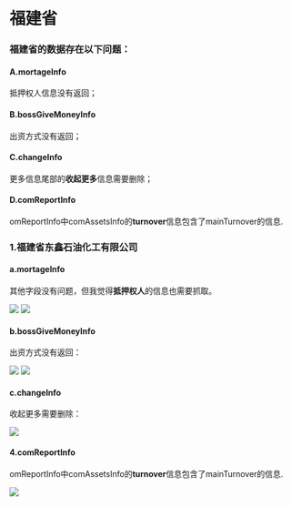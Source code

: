 # 福建省
### 福建省的数据存在以下问题：
#### A.mortageInfo
抵押权人信息没有返回；
#### B.bossGiveMoneyInfo
出资方式没有返回；
#### C.changeInfo
更多信息尾部的**收起更多**信息需要删除；
#### D.comReportInfo
omReportInfo中comAssetsInfo的**turnover**信息包含了mainTurnover的信息.

### 1.福建省东鑫石油化工有限公司
#### a.mortageInfo
其他字段没有问题，但我觉得**抵押权人**的信息也需要抓取。

![](http://o7qrps1cr.bkt.clouddn.com/%E5%B1%8F%E5%B9%95%E5%BF%AB%E7%85%A7%202016-06-30%20%E4%B8%8B%E5%8D%8810.58.38.png)
![](http://o7qrps1cr.bkt.clouddn.com/%E5%B1%8F%E5%B9%95%E5%BF%AB%E7%85%A7%202016-06-30%20%E4%B8%8B%E5%8D%8810.58.30.png)

#### b.bossGiveMoneyInfo
出资方式没有返回：

![](http://o7qrps1cr.bkt.clouddn.com/%E5%B1%8F%E5%B9%95%E5%BF%AB%E7%85%A7%202016-06-30%20%E4%B8%8B%E5%8D%8810.41.40.png)
![](http://o7qrps1cr.bkt.clouddn.com/%E5%B1%8F%E5%B9%95%E5%BF%AB%E7%85%A7%202016-06-30%20%E4%B8%8B%E5%8D%8810.41.46.png)
#### c.changeInfo
收起更多需要删除：

![](http://o7qrps1cr.bkt.clouddn.com/%E5%B1%8F%E5%B9%95%E5%BF%AB%E7%85%A7%202016-06-30%20%E4%B8%8B%E5%8D%8810.52.15.png)

#### 4.comReportInfo
omReportInfo中comAssetsInfo的**turnover**信息包含了mainTurnover的信息.

![](http://o7qrps1cr.bkt.clouddn.com/%E5%B1%8F%E5%B9%95%E5%BF%AB%E7%85%A7%202016-06-30%20%E4%B8%8B%E5%8D%8811.01.02.png)